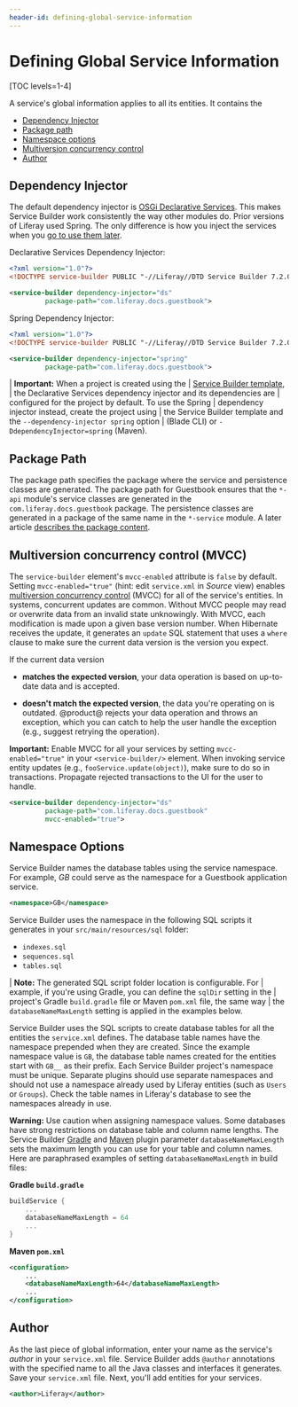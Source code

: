 ```yaml
---
header-id: defining-global-service-information
---
```


# Defining Global Service Information

[TOC levels=1-4]

A service's global information applies to all its entities. It contains the 

- [Dependency Injector](#dependency-injector)
- [Package path](#package-path)
- [Namespace options](#namespace-options)
- [Multiversion concurrency control](#multiversion-concurrency-control-mvcc)
- [Author](#author)

## Dependency Injector

The default dependency injector is
[OSGi Declarative Services](/docs/7-2/frameworks/-/knowledge_base/f/declarative-services).
This makes Service Builder work consistently the way other modules do. Prior
versions of Liferay used Spring. The only difference is how you inject the
services when you 
[go to use them later](/docs/7-2/appdev/-/knowledge_base/a/invoking-local-services). 

Declarative Services Dependency Injector: 

```xml
<?xml version="1.0"?>
<!DOCTYPE service-builder PUBLIC "-//Liferay//DTD Service Builder 7.2.0//EN" "http://www.liferay.com/dtd/liferay-service-builder_7_2_0.dtd">

<service-builder dependency-injector="ds"
		 package-path="com.liferay.docs.guestbook">
```

Spring Dependency Injector: 

```xml
<?xml version="1.0"?>
<!DOCTYPE service-builder PUBLIC "-//Liferay//DTD Service Builder 7.2.0//EN" "http://www.liferay.com/dtd/liferay-service-builder_7_2_0.dtd">

<service-builder dependency-injector="spring"
		 package-path="com.liferay.docs.guestbook">
```

| **Important:** When a project is created using the
| [Service Builder template](/docs/7-2/reference/-/knowledge_base/r/using-the-service-builder-template), 
| the Declarative Services dependency injector and its dependencies are 
| configured for the project by default. To use the Spring
| dependency injector instead, create the project using 
| the Service Builder template and the `--dependency-injector spring` option 
| (Blade CLI) or `-DdependencyInjector=spring` (Maven). 

## Package Path

The package path specifies the package where the service and persistence
classes are generated. The package path for Guestbook ensures that the `*-api`
module's service classes are generated in the `com.liferay.docs.guestbook` package.
The persistence classes are generated in a package of the same name in the
`*-service` module. A later article 
[describes the package content](/docs/7-2/appdev/-/knowledge_base/a/running-service-builder). 

## Multiversion concurrency control (MVCC)

The `service-builder` element's `mvcc-enabled` attribute is `false` by default.
Setting `mvcc-enabled="true"` (hint: edit `service.xml` in *Source* view)
enables
[multiversion concurrency control](https://en.wikipedia.org/wiki/Multiversion_concurrency_control)
(MVCC) for all of the service's entities. In systems, concurrent updates are
common. Without MVCC people may read or overwrite data from an invalid state
unknowingly. With MVCC, each modification is made upon a given base version
number. When Hibernate receives the update, it generates an `update` SQL
statement that uses a `where` clause to make sure the current data version is
the version you expect. 

If the current data version
 
- **matches the expected version**, your data operation is based on up-to-date 
  data and is accepted.

- **doesn't match the expected version**, the data you're operating on is
  outdated. @product@ rejects your data operation and throws an exception,
  which you can catch to help the user handle the exception (e.g., suggest
  retrying the operation). 

**Important:** Enable MVCC for all your services by setting 
`mvcc-enabled="true"` in your `<service-builder/>` element. When invoking
service entity updates (e.g., `fooService.update(object)`), make sure to do so
in transactions. Propagate rejected transactions to the UI for the user to
handle. 

```xml
<service-builder dependency-injector="ds"
		 package-path="com.liferay.docs.guestbook"
		 mvcc-enabled="true">
```

## Namespace Options

Service Builder names the database tables using the service namespace. For
example, *GB* could serve as the namespace for a Guestbook application
service.

```xml
<namespace>GB</namespace>
```

Service Builder uses the namespace in the following SQL scripts it
generates in your `src/main/resources/sql` folder:

- `indexes.sql`
- `sequences.sql`
- `tables.sql`

| **Note:** The generated SQL script folder location is configurable. For 
| example, if you're using Gradle, you can define the `sqlDir` setting in the
| project's Gradle `build.gradle` file or Maven `pom.xml` file, the same way 
| the `databaseNameMaxLength` setting is applied in the examples below. 

Service Builder uses the SQL scripts to create database tables for all the
entities the `service.xml` defines. The database table names have the namespace
prepended when they are created. Since the example namespace value is
`GB`, the database table names created for the entities start with
`GB__` as their prefix. Each Service Builder project's namespace must be
unique. Separate plugins should use separate namespaces and should not use
a namespace already used by Liferay entities (such as `Users` or `Groups`).
Check the table names in Liferay's database to see the namespaces already in
use.

**Warning:** Use caution when assigning namespace values. Some databases have
strong restrictions on database table and column name lengths. The Service 
Builder 
[Gradle](/docs/7-2/reference/-/knowledge_base/r/service-builder-gradle-plugin#task-properties)
and 
[Maven](/docs/7-2/reference/-/knowledge_base/r/service-builder-plugin#available-parameters)
plugin parameter `databaseNameMaxLength` sets the maximum length you can use for
your table and column names. Here are paraphrased examples of setting
`databaseNameMaxLength` in build files:

**Gradle `build.gradle`**

```groovy
buildService {
    ...
    databaseNameMaxLength = 64
    ...
}
```

**Maven `pom.xml`**

```xml 
<configuration>
    ...
    <databaseNameMaxLength>64</databaseNameMaxLength>
    ...
</configuration>
```

## Author

As the last piece of global information, enter your name as the service's
*author* in your `service.xml` file. Service Builder adds `@author` annotations
with the specified name to all the Java classes and interfaces it generates.
Save your `service.xml` file. Next, you'll add entities for your services. 

```xml
<author>Liferay</author>
```
